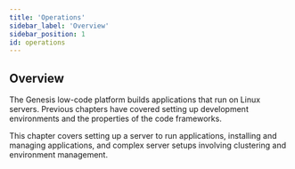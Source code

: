 ```yaml
---
title: 'Operations'
sidebar_label: 'Overview'
sidebar_position: 1
id: operations
---
```


## Overview

The Genesis low-code platform builds applications that run on Linux servers.  Previous chapters have covered setting
up development environments and the properties of the code frameworks.

This chapter covers setting up a server to run applications, installing and managing applications, and complex server
setups involving clustering and environment management.


